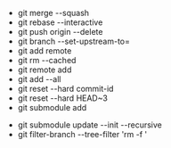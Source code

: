 - git merge  --squash
- git rebase  --interactive
- git push origin  --delete <branch>
- git branch  --set-upstream-to=
- git add  remote <name> <uri>
- git rm  --cached <file>
- git remote  add <repository> <uri> 
- git add  --all
- git  reset --hard commit-id
- git  reset --hard HEAD~3
- git submodule add <url> <dir>
- git submodule update --init --recursive
- git filter-branch --tree-filter 'rm -f <filename>'
